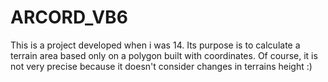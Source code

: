 # ARCORD_VB6
This is a project developed when i was 14. Its purpose is to calculate a terrain area based only on a polygon built with coordinates. Of course, it is not very precise because it doesn't consider changes in terrains height :)
